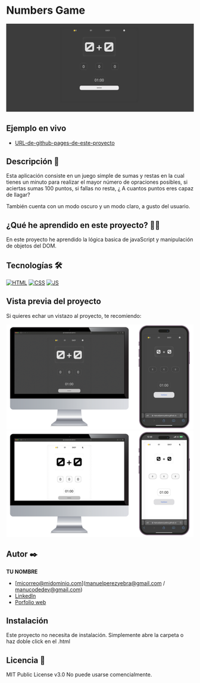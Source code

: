 # Numbers Game

![Imagen del proyecto](https://github.com/ManuelPerezYebra/Numbers-Game/blob/main/docs/assets/screenshots/general%20project.png)

## Ejemplo en vivo

- [URL-de-github-pages-de-este-proyecto](https://manuelperezyebra.github.io/Numbers-Game/)


## Descripción 📑

Esta aplicación consiste en un juego simple de sumas y restas en la cual tienes un minuto para realizar el mayor número de opraciones posibles, si aciertas sumas 100 puntos, si fallas no resta, ¿ A cuantos puntos eres capaz de llagar?

También cuenta con un modo oscuro y un modo claro, a gusto del usuario.
## ¿Qué he aprendido en este proyecto? 🙇🏻

En este proyecto he aprendido la lógica basica de javaScript y manipulación de objetos del DOM.
## Tecnologías 🛠

<!-- Iconos sacados de: https://github.com/hendrasob/badges/blob/master/README.md y https://github.com/alexandresanlim/Badges4-README.md-Profile -->

[![HTML](https://img.shields.io/badge/HTML5-E34F26?style=for-the-badge&logo=html5&logoColor=white)](https://es.wikipedia.org/wiki/HTML5)
[![CSS](https://img.shields.io/badge/CSS3-1572B6?style=for-the-badge&logo=css3&logoColor=white)](https://es.wikipedia.org/wiki/CSS)
[![JS](https://img.shields.io/badge/JavaScript-F7DF1E?style=for-the-badge&logo=javascript&logoColor=black)](https://es.wikipedia.org/wiki/JavaScript)

## Vista previa del proyecto

Si quieres echar un vistazo al proyecto, te recomiendo:

![Captura del proyecto](https://github.com/ManuelPerezYebra/Numbers-Game/blob/main/docs/assets/screenshots/Numbers%20Game%20general.png)
![Captura del proyecto](https://github.com/ManuelPerezYebra/Numbers-Game/blob/main/docs/assets/screenshots/Numbers%20Game%20general%20light.png)

## Autor ✒️

**TU NOMBRE**

- [micorreo@midominio.com](manuelperezyebra@gmail.com / manucodedev@gmail.com)
- [LinkedIn](https://www.linkedin.com/in/manuelperezyebra)
- [Porfolio web](https://manucodedev.es/)

## Instalación

Este proyecto no necesita de instalación. Simplemente abre la carpeta o haz doble click en el .html

## Licencia 📄

MIT Public License v3.0
No puede usarse comencialmente.

